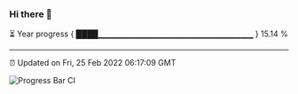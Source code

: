### Hi there 👋

⏳ Year progress { ████▁▁▁▁▁▁▁▁▁▁▁▁▁▁▁▁▁▁▁▁▁▁▁▁▁▁ } 15.14 %

---

⏰ Updated on Fri, 25 Feb 2022 06:17:09 GMT

![Progress Bar CI](https://github.com/seesaws/seesaws/workflows/Progress%20Bar%20CI/badge.svg)

